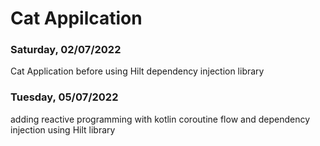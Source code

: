 # Cat Appilcation

### Saturday, 02/07/2022
Cat Application before using Hilt dependency injection library

### Tuesday, 05/07/2022
adding reactive programming with kotlin coroutine flow and dependency injection using Hilt library
